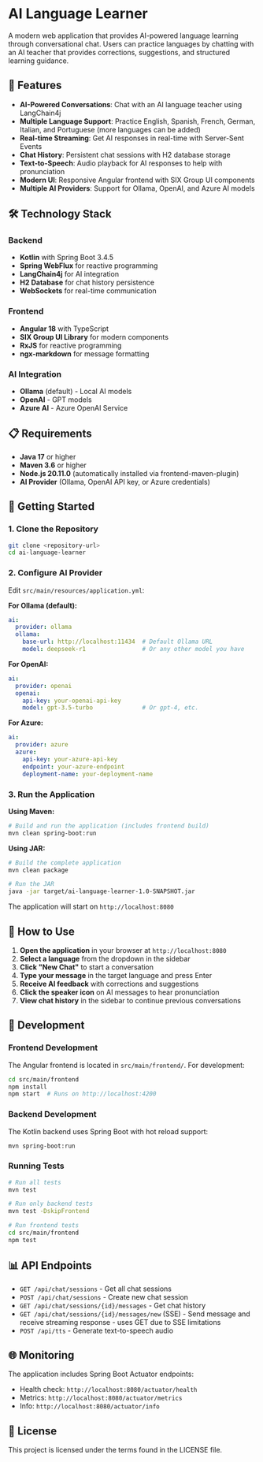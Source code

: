 # AI Language Learner

A modern web application that provides AI-powered language learning through conversational chat. Users can practice languages by chatting with an AI teacher that provides corrections, suggestions, and structured learning guidance.

## 🚀 Features

- **AI-Powered Conversations**: Chat with an AI language teacher using LangChain4j
- **Multiple Language Support**: Practice English, Spanish, French, German, Italian, and Portuguese (more languages can be added)
- **Real-time Streaming**: Get AI responses in real-time with Server-Sent Events
- **Chat History**: Persistent chat sessions with H2 database storage
- **Text-to-Speech**: Audio playback for AI responses to help with pronunciation
- **Modern UI**: Responsive Angular frontend with SIX Group UI components
- **Multiple AI Providers**: Support for Ollama, OpenAI, and Azure AI models

## 🛠️ Technology Stack

### Backend
- **Kotlin** with Spring Boot 3.4.5
- **Spring WebFlux** for reactive programming
- **LangChain4j** for AI integration
- **H2 Database** for chat history persistence
- **WebSockets** for real-time communication

### Frontend
- **Angular 18** with TypeScript
- **SIX Group UI Library** for modern components
- **RxJS** for reactive programming
- **ngx-markdown** for message formatting

### AI Integration
- **Ollama** (default) - Local AI models
- **OpenAI** - GPT models
- **Azure AI** - Azure OpenAI Service

## 📋 Requirements

- **Java 17** or higher
- **Maven 3.6** or higher
- **Node.js 20.11.0** (automatically installed via frontend-maven-plugin)
- **AI Provider** (Ollama, OpenAI API key, or Azure credentials)

## 🚀 Getting Started

### 1. Clone the Repository
```bash
git clone <repository-url>
cd ai-language-learner
```

### 2. Configure AI Provider

Edit `src/main/resources/application.yml`:

**For Ollama (default):**
```yaml
ai:
  provider: ollama
  ollama:
    base-url: http://localhost:11434  # Default Ollama URL
    model: deepseek-r1                # Or any other model you have
```

**For OpenAI:**
```yaml
ai:
  provider: openai
  openai:
    api-key: your-openai-api-key
    model: gpt-3.5-turbo              # Or gpt-4, etc.
```

**For Azure:**
```yaml
ai:
  provider: azure
  azure:
    api-key: your-azure-api-key
    endpoint: your-azure-endpoint
    deployment-name: your-deployment-name
```

### 3. Run the Application

**Using Maven:**
```bash
# Build and run the application (includes frontend build)
mvn clean spring-boot:run
```

**Using JAR:**
```bash
# Build the complete application
mvn clean package

# Run the JAR
java -jar target/ai-language-learner-1.0-SNAPSHOT.jar
```

The application will start on `http://localhost:8080`

## 🎯 How to Use

1. **Open the application** in your browser at `http://localhost:8080`
2. **Select a language** from the dropdown in the sidebar
3. **Click "New Chat"** to start a conversation
4. **Type your message** in the target language and press Enter
5. **Receive AI feedback** with corrections and suggestions
6. **Click the speaker icon** on AI messages to hear pronunciation
7. **View chat history** in the sidebar to continue previous conversations

## 🔧 Development

### Frontend Development
The Angular frontend is located in `src/main/frontend/`. For development:

```bash
cd src/main/frontend
npm install
npm start  # Runs on http://localhost:4200
```

### Backend Development
The Kotlin backend uses Spring Boot with hot reload support:

```bash
mvn spring-boot:run
```

### Running Tests
```bash
# Run all tests
mvn test

# Run only backend tests
mvn test -DskipFrontend

# Run frontend tests
cd src/main/frontend
npm test
```

## 📊 API Endpoints

- `GET /api/chat/sessions` - Get all chat sessions
- `POST /api/chat/sessions` - Create new chat session
- `GET /api/chat/sessions/{id}/messages` - Get chat history
- `GET /api/chat/sessions/{id}/messages/new` (SSE) - Send message and receive streaming response - uses GET due to SSE limitations
- `POST /api/tts` - Generate text-to-speech audio

## 🌐 Monitoring

The application includes Spring Boot Actuator endpoints:
- Health check: `http://localhost:8080/actuator/health`
- Metrics: `http://localhost:8080/actuator/metrics`
- Info: `http://localhost:8080/actuator/info`

## 📝 License

This project is licensed under the terms found in the LICENSE file.
